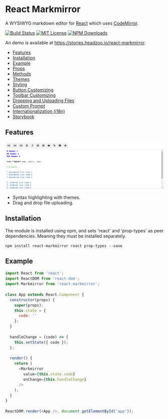 React Markmirror
==================
A WYSIWYG markdown editor for [React](http://facebook.github.io/react) which uses [CodeMirror](https://codemirror.net).

[![Build Status](https://img.shields.io/travis/headzoo/react-markmirror/master.svg?style=flat-square)](https://travis-ci.org/headzoo/react-markmirror)
[![MIT License](https://img.shields.io/badge/license-MIT-blue.svg?style=flat-square)](https://raw.githubusercontent.com/headzoo/react-markmirror/master/LICENSE)
[![NPM Downloads](https://img.shields.io/npm/dm/react-markmirror.svg?style=flat-square)](https://www.npmjs.com/package/react-markmirror)

An demo is available at https://stories.headzoo.io/react-markmirror.

* [Features](#features)
* [Installation](#installation)
* [Example](#example)
* [Props](docs/props.md)
* [Methods](docs/methods.md)
* [Themes](docs/themes.md)
* [Styling](docs/styling.md)
* [Button Customizing](docs/button.md)
* [Toolbar Customizing](docs/toolbar.md)
* [Dropping and Uploading Files](docs/uploading.md)
* [Custom Prompt](docs/prompt.md)
* [Internationalization (i18n)](docs/i18n.md)
* [Storybook](docs/storybook.md)

## Features

![Standard screenshot](docs/images/standard.png)

* Syntax highlighting with themes.
* Drag and drop file uploading.

## Installation
The module is installed using npm, and sets 'react' and 'prop-types' as peer dependencies. Meaning they must be installed separately.

```
npm install react-markmirror react prop-types --save
```


## Example

```js
import React from 'react';
import ReactDOM from 'react-dom';
import Markmirror from 'react-markmirror';

class App extends React.Component {
  constructor(props) {
    super(props);
    this.state = {
      code: ''
    };
  }

  handleChange = (code) => {
    this.setState({ code });
  };

  render() {
    return (
      <Markmirror
        value={this.state.code}
        onChange={this.handleChange}
      />
    );
  }
}

ReactDOM.render(<App />, document.getElementById('app'));
```

